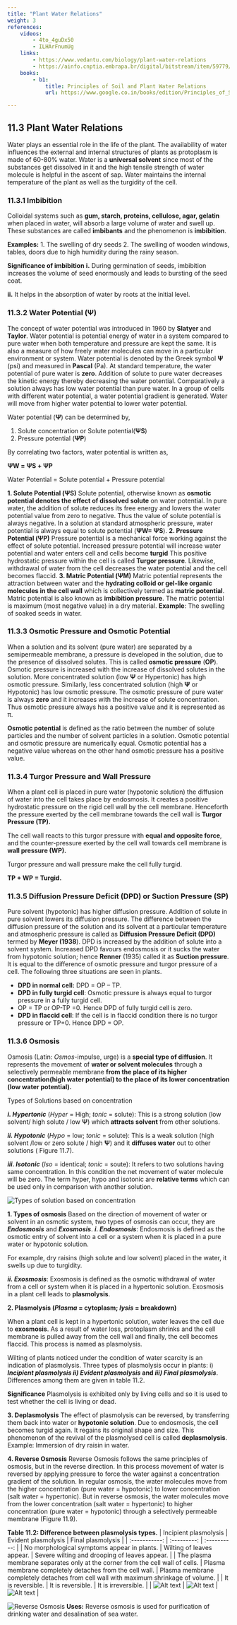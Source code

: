 ```yaml
---
title: "Plant Water Relations"
weight: 3
references:
    videos:
        - 4to_4guDx50
        - ILHArFnumUg
    links:
        - https://www.vedantu.com/biology/plant-water-relations
        - https://ainfo.cnptia.embrapa.br/digital/bitstream/item/59779/1/InTech-Plant-water-relations-absorption-transport-and-control-mechanisms.pdf
    books:
        - b1:
            title: Principles of Soil and Plant Water Relations
            url: https://www.google.co.in/books/edition/Principles_of_Soil_and_Plant_Water_Relat/Y5r8AgAAQBAJ?hl=en&gbpv=0

---
```






## 11.3 Plant Water Relations

Water plays an essential role in the life of the plant. The availability of water influences the external and internal structures of plants as protoplasm is made of 60-80% water. Water is a **universal solvent** since most of the substances get dissolved in it and the high tensile strength of water molecule is helpful in the ascent of sap. Water maintains the internal temperature of the plant as well as the turgidity of the cell.

### 11.3.1 Imbibition

Colloidal systems such as **gum, starch, proteins, cellulose, agar, gelatin** when placed in water, will absorb a large volume of water and swell up. These substances are called **imbibants** and the phenomenon is **imbibition**.

**Examples:** 1. The swelling of dry seeds 2. The swelling of wooden windows, tables, doors due to high humidity during the rainy season.

**Significance of imbibition**
**i.** During germination of seeds, imbibition increases the volume of seed enormously and leads to bursting of the seed coat.

**ii.** It helps in the absorption of water by roots at the initial level.

### 11.3.2 Water Potential (Ψ)

The concept of water potential was introduced in 1960 by **Slatyer** and **Taylor**. Water potential is potential energy of water in a system compared to pure water when both temperature and pressure are kept the same. It is also a measure of how freely water molecules can move in a particular environment or system. Water potential is denoted by the Greek symbol **Ψ** (psi) and measured in **Pascal** (Pa). At standard temperature, the water potential of pure water is **zero**. Addition of solute to pure water decreases the kinetic energy thereby decreasing the water potential. Comparatively a solution always has low water potential than pure water. In a group of cells with different water potential, a water potential gradient is generated. Water will move from higher water potential to lower water potential.

Water potential (**Ψ**) can be determined by,

1. Solute concentration or Solute potential(**ΨS**)
2. Pressure potential (**ΨP**)

By correlating two factors, water potential is written as,

**ΨW = ΨS + ΨP**

Water Potential = Solute potential + Pressure potential

**1. Solute Potential (ΨS)**
Solute potential, otherwise known as **osmotic potential denotes the effect of dissolved solute** on water potential. In pure water, the addition of solute reduces its free energy and lowers the water potential value from zero to negative. Thus the value of solute potential is always negative. In a solution at standard atmospheric pressure, water potential is always equal to solute potential (**ΨW= ΨS**).
**2. Pressure Potential (ΨP)**
Pressure potential is a mechanical force working against the effect of solute potential. Increased pressure potential will increase water potential and water enters cell and cells become **turgid** This positive hydrostatic pressure within the cell is called **Turgor pressure**. Likewise, withdrawal of water from the cell decreases the water potential and the cell becomes flaccid.
**3. Matric Potential (ΨM)**
Matric potential represents the attraction between water and the **hydrating colloid or gel-like organic molecules in the cell wall** which is collectively termed as **matric potential**. Matric potential is also known as **imbibition pressure**. The matric potential is maximum (most negative value) in a dry material. **Example**: The swelling of soaked seeds in water.

### 11.3.3 Osmotic Pressure and Osmotic Potential

When a solution and its solvent (pure water) are separated by a semipermeable membrane, a pressure is developed in the solution, due to the presence of dissolved solutes. This is called **osmotic pressure** (**OP**). Osmotic pressure is increased with the increase of dissolved solutes in the solution. More concentrated solution (low **Ψ** or Hypertonic) has high osmotic pressure. Similarly, less concentrated solution (high **Ψ** or Hypotonic) has low osmotic pressure. The osmotic pressure of pure water is always **zero** and it increases with the increase of solute concentration. Thus osmotic pressure always has a positive value and it is represented as π.

**Osmotic potential** is defined as the ratio between the number of solute particles and the number of solvent particles in a solution. Osmotic potential and osmotic pressure are numerically equal. Osmotic potential has a negative value whereas on the other hand osmotic pressure has a positive value.

### 11.3.4 Turgor Pressure and Wall Pressure

When a plant cell is placed in pure water (hypotonic solution) the diffusion of water into the cell takes place by endosmosis. It creates a positive hydrostatic pressure on the rigid cell wall by the cell membrane. Henceforth the pressure exerted by the cell membrane towards the cell wall is **Turgor Pressure (TP).**

The cell wall reacts to this turgor pressure with **equal and opposite force**, and the counter-pressure exerted by the cell wall towards cell membrane is **wall pressure (WP).**

Turgor pressure and wall pressure make the cell fully turgid.

**TP + WP = Turgid.**

### 11.3.5 Diffusion Pressure Deficit (DPD) or Suction Pressure (SP)

Pure solvent (hypotonic) has higher diffusion pressure. Addition of solute in pure solvent lowers its diffusion pressure. The difference between the diffusion pressure of the solution and its solvent at a particular temperature and atmospheric pressure is called as **Diffusion Pressure Deficit (DPD)** termed by **Meyer (1938**). DPD is increased by the addition of solute into a solvent system. Increased DPD favours endosmosis or it sucks the water from hypotonic solution; hence **Renner** (1935) called it as **Suction pressure**. It is equal to the difference of osmotic pressure and turgor pressure of a cell. The following three situations are seen in plants.

- **DPD in normal cell:** DPD = OP – TP.
- **DPD in fully turgid cell**: Osmotic pressure is always equal to turgor pressure in a fully turgid cell.
- OP = TP or OP-TP =0. Hence DPD of fully turgid cell is zero.
- **DPD in flaccid cell**: If the cell is in flaccid condition there is no turgor pressure or TP=0. Hence DPD = OP.

### 11.3.6 Osmosis

Osmosis (Latin: _Osmos_-impulse, urge) is a **special type of diffusion**. It represents the movement of **water or solvent molecules** through a selectively permeable membrane **from the place of its higher concentration(high water potential) to the place of its lower concentration (low water potential).**

Types of Solutions based on concentration

**_i. Hypertonic_** (_Hyper_ = High; _tonic_ = solute): This is a strong solution (low solvent/ high solute / low **Ψ**) which **attracts solvent** from other solutions.

**_ii. Hypotonic_** (_Hypo_ = low; _tonic_ = solute): This is a weak solution (high solvent /low or zero solute / high **Ψ**) and it **diffuses water** out to other solutions ( Figure 11.7).

**_iii. Isotonic_** (_Iso_ = identical; _tonic_ = soute): It refers to two solutions having same concentration. In this condition the net movement of water molecule will be zero. The term hyper, hypo and isotonic are **relative terms** which can be used only in comparison with another solution.

![Types of solution based on concentration](11.9.png)

**1. Types of osmosis**
Based on the direction of movement of water or solvent in an osmotic system, two types of osmosis can occur, they are **_Endosmosis_** and **_Exosmosis_**.
**_i. Endosmosis_**: Endosmosis is defined as the osmotic entry of solvent into a cell or a system when it is placed in a pure water or hypotonic solution.

For example, dry raisins (high solute and low solvent) placed in the water, it swells up due to turgidity.

**_ii. Exosmosis_**: Exosmosis is defined as the osmotic withdrawal of water from a cell or system when it is placed in a hypertonic solution. Exosmosis in a plant cell leads to **plasmolysis**.

**2. Plasmolysis (_Plasma_ = cytoplasm; _lysis_ = breakdown)**

When a plant cell is kept in a hypertonic solution, water leaves the cell due to **exosmosis**. As a result of water loss, protoplasm shrinks and the cell membrane is pulled away from the cell wall and finally, the cell becomes flaccid. This process is named as plasmolysis.

Wilting of plants noticed under the condition of water scarcity is an indication of plasmolysis. Three types of plasmolysis occur in plants: i) **_Incipient plasmolysis ii) Evident plasmolysis_ and _iii) Final plasmolysis_**. Differences among them are given in table 11.2.

**Significance**
Plasmolysis is exhibited only by living cells and so it is used to test whether the cell is living or dead.

**3. Deplasmolysis** The effect of plasmolysis can be reversed, by transferring them back into water or **hypotonic solution**. Due to endosmosis, the cell becomes turgid again. It regains its original shape and size. This phenomenon of the revival of the plasmolysed cell is called **deplasmolysis**. Example: Immersion of dry raisin in water.

**4. Reverse Osmosis**
Reverse Osmosis follows the same principles of osmosis, but in the reverse direction. In this process movement of water is reversed by applying pressure to force the water against a concentration gradient of the solution. In regular osmosis, the water molecules move from the higher concentration (pure water = hypotonic) to lower concentration (salt water = hypertonic). But in reverse osmosis, the water molecules move from the lower concentration (salt water = hypertonic) to higher concentration (pure water = hypotonic) through a selectively permeable membrane (Figure 11.9).

**Table 11.2: Difference between plasmolysis types.**
| Incipient plasmolysis | Evident plasmolysis | Final plasmolysis |
| :-----------: | :---------: | :----------: |
| No morphological symptoms appear in plants. | Wilting of leaves appear. | Severe wilting and drooping of leaves appear. |
| The plasma membrane separates only at the corner from the cell wall of cells. | Plasma membrane completely detaches from the cell wall. | Plasma membrane completely detaches from cell wall with maximum shrinkage of volume. |
| It is reversible. | It is reversible. | It is irreversible. |
| ![Alt text](t1.png) | ![Alt text](t2.png) | ![Alt text](t3.png) |

![Reverse Osmosis](11.11.png)
**Uses:** Reverse osmosis is used for purification of drinking water and desalination of sea water.

